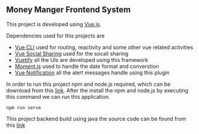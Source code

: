 ## Money Manger Frontend System


This project is developed using [Vue.js](https://vuejs.org).

Dependencies used for this projects are
- [Vue CLI](https://cli.vuejs.org) used for routing, reactivity and some other vue related activities
- [Vue Social Sharing](https://www.npmjs.com/package/vue-social-sharing) used for the socail sharing
- [Vuetify](https://vuetifyjs.com/en/) all the UIs are developed using this framework
- [Moment.js](https://momentjs.com) used to handle the date format and converstion
- [Vue Notification](https://www.npmjs.com/package/vue-notification) all the alert messages handle using this plugin

In order to run this project npm and node.js required, which can be download from this [link](https://nodejs.org/en/download/). After the install the npm and node.js by executing this command we can run this application.

```
npm run serve
```

This project backend build using java the source code can be found from this [link](https://github.com/Achsuthan/money_manager_backend)